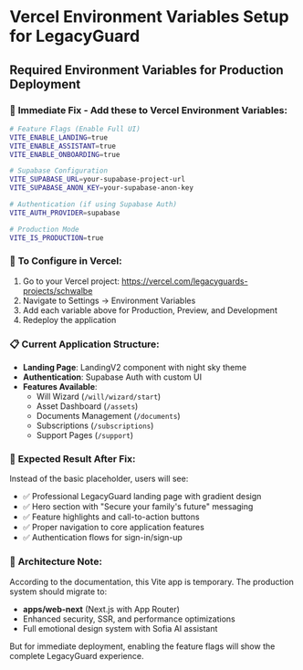 # Vercel Environment Variables Setup for LegacyGuard

## Required Environment Variables for Production Deployment

### 🚀 **Immediate Fix - Add these to Vercel Environment Variables:**

```bash
# Feature Flags (Enable Full UI)
VITE_ENABLE_LANDING=true
VITE_ENABLE_ASSISTANT=true
VITE_ENABLE_ONBOARDING=true

# Supabase Configuration
VITE_SUPABASE_URL=your-supabase-project-url
VITE_SUPABASE_ANON_KEY=your-supabase-anon-key

# Authentication (if using Supabase Auth)
VITE_AUTH_PROVIDER=supabase

# Production Mode
VITE_IS_PRODUCTION=true
```

### 🔧 **To Configure in Vercel:**

1. Go to your Vercel project: https://vercel.com/legacyguards-projects/schwalbe
2. Navigate to Settings → Environment Variables
3. Add each variable above for Production, Preview, and Development
4. Redeploy the application

### 📋 **Current Application Structure:**

- **Landing Page**: LandingV2 component with night sky theme
- **Authentication**: Supabase Auth with custom UI
- **Features Available**:
  - Will Wizard (`/will/wizard/start`)
  - Asset Dashboard (`/assets`)
  - Documents Management (`/documents`)
  - Subscriptions (`/subscriptions`)
  - Support Pages (`/support`)

### 🎯 **Expected Result After Fix:**

Instead of the basic placeholder, users will see:
- ✅ Professional LegacyGuard landing page with gradient design
- ✅ Hero section with "Secure your family's future" messaging
- ✅ Feature highlights and call-to-action buttons
- ✅ Proper navigation to core application features
- ✅ Authentication flows for sign-in/sign-up

### 🚨 **Architecture Note:**

According to the documentation, this Vite app is temporary. The production system should migrate to:
- **apps/web-next** (Next.js with App Router)
- Enhanced security, SSR, and performance optimizations
- Full emotional design system with Sofia AI assistant

But for immediate deployment, enabling the feature flags will show the complete LegacyGuard experience.